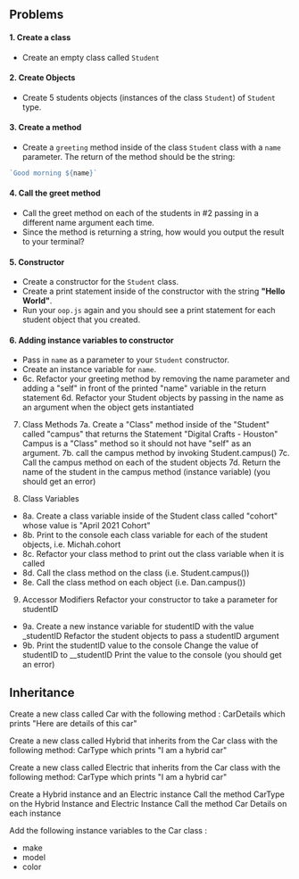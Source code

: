


## Problems 

#### 1. Create a class
- Create an empty class called `Student`

#### 2. Create Objects
- Create 5 students objects (instances of the class `Student`) of `Student` type.


#### 3. Create a method
- Create a `greeting` method inside of the class `Student` class with a `name` parameter. The return of the method should be the string:

```js
`Good morning ${name}`
``` 

#### 4. Call the greet method
- Call the greet method on each of the students in #2 passing in a different
name argument each time. 
- Since the method is returning a string, how would you output the result to your terminal?

#### 5. Constructor 
- Create a constructor for the `Student` class. 
- Create a print statement inside of the constructor with the string **"Hello World"**.
- Run your `oop.js` again and you should see a print statement for each student object that you created. 

#### 6. Adding instance variables to constructor
- Pass in `name` as a parameter to your `Student` constructor. 
- Create an instance variable for `name`.
- 6c. Refactor your greeting method by removing the name parameter and 
adding a "self" in front of the printed "name" variable in the return statement 
6d. Refactor your Student objects by passing in the name as an argument when the
object gets instantiated 

7. Class Methods
7a. Create a "Class" method inside of the "Student" called "campus" that returns the 
Statement "Digital Crafts - Houston"
Campus is a "Class" method so it should not have "self" as an argument. 
7b. call the campus method by invoking Student.campus()
7c. Call the campus method on each of the student objects 
7d. Return the name of the student in the campus method (instance variable) (you should
get an error)

8. Class Variables 
- 8a. Create a class variable inside of the Student class called "cohort" whose value is
"April 2021 Cohort"
- 8b. Print to the console each class variable for each of the student objects, i.e. 
Michah.cohort 
- 8c. Refactor your class method to print out the class variable when it is called 
- 8d. Call the class method on the class (i.e. Student.campus())
- 8e. Call the class method on each object (i.e. Dan.campus())

9. Accessor Modifiers 
Refactor your constructor to take a parameter for studentID
- 9a. Create a new instance variable for studentID with the value _studentID
Refactor the student objects to pass a studentID argument
- 9b. Print the studentID value to the console
Change the value of studentID to __studentID 
Print the value to the console (you should get an error)


## Inheritance 

Create a new class called Car with the following method :
CarDetails which prints "Here are details of this car"

Create a new class called Hybrid that inherits from the Car class
 with the following method: CarType which prints "I am a hybrid car" 


Create a new class called Electric that inherits from the Car class
 with the following  method: CarType which prints "I am a hybrid car" 

Create a Hybrid instance and an Electric instance
Call the method CarType on the Hybrid Instance and Electric Instance 
Call the method Car Details on each instance


Add the following instance variables to the Car class :
- make 
- model 
- color